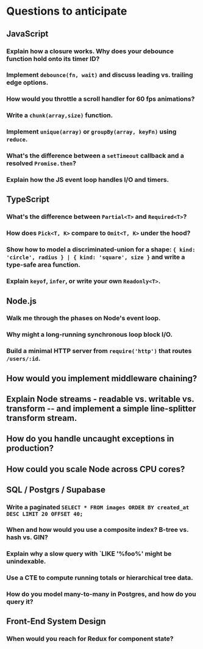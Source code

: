 # Questions to anticipate

## JavaScript 

### Explain how a closure works. Why does your debounce function hold onto its timer ID?

### Implement `debounce(fn, wait)` and discuss leading vs. trailing edge options. 

### How would you throttle a scroll handler for 60 fps animations?

### Write a `chunk(array,size)` function. 

### Implement `unique(array)` or `groupBy(array, keyFn)` using `reduce`.

### What's the difference between a `setTimeout` callback and a resolved `Promise.then`?

### Explain how the JS event loop handles I/O and timers.


## TypeScript 

### What's the difference between `Partial<T>` and `Required<T>`?

### How does `Pick<T, K>` compare to `Omit<T, K>` under the hood?

### Show how to model a discriminated-union for a shape: `{ kind: 'circle', radius } | { kind: 'square', size }` and write a type-safe area function.

### Explain `keyof`, `infer`, or write your own `Readonly<T>`.


## Node.js 
### Walk me through the phases on Node's event loop.

### Why might a long-running synchronous loop block I/O.

### Build a minimal HTTP server from `require('http')` that routes `/users/:id`.

## How would you implement middleware chaining?

## Explain Node streams - readable vs. writable vs. transform -- and implement a simple line-splitter transform stream. 

## How do you handle uncaught exceptions in production?

## How could you scale Node across CPU cores?



## SQL / Postgrs / Supabase
### Write a paginated `SELECT * FROM images ORDER BY created_at DESC LIMIT 20 OFFSET 40;`


### When and how would you use a composite index? B-tree vs. hash vs. GIN?

### Explain why a slow query with `LIKE '%foo%' might be unindexable.

### Use a CTE to compute running totals or hierarchical tree data.


### How do you model many-to-many in Postgres, and how do you query it?


## Front-End System Design 

### When would you reach for Redux for component state?

